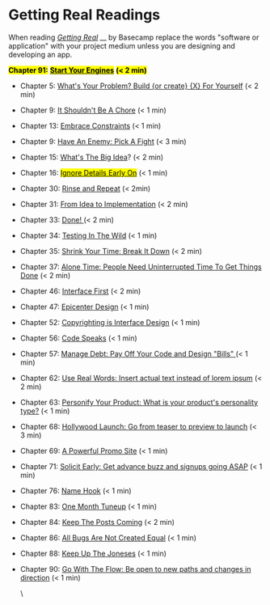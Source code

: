 # Getting Real Readings

When reading [_Getting Real_](https://basecamp.com/books/getting-real) __ by Basecamp replace the words "software or application" with your project medium unless you are designing and developing an app.

<mark style="background-color:yellow;">**Chapter 91:**</mark> [<mark style="background-color:yellow;">**Start Your Engines**</mark>](https://basecamp.com/gettingreal/16.1-start-your-engines) <mark style="background-color:yellow;">**(< 2 min)**</mark>

* Chapter 5: [What's Your Problem? Build {or create} {X} For Yourself](https://basecamp.com/gettingreal/02.2-whats-your-problem) (< 2 min)
* Chapter 9: [It Shouldn't Be A Chore](https://basecamp.com/gettingreal/02.6-it-shouldnt-be-a-chore) (< 1 min)
* Chapter 13: [Embrace Constraints](https://basecamp.com/gettingreal/03.4-embrace-constraints) (< 1 min)
* Chapter 9: [Have An Enemy: Pick A Fight](https://basecamp.com/gettingreal/02.5-have-an-enemy) (< 3 min)
* Chapter 15: [What's The Big Idea](https://basecamp.com/gettingreal/04.1-whats-the-big-idea)? (< 2 min)
* Chapter 16: [<mark style="background-color:yellow;">Ignore Details Early On</mark>](getting-real-readings.md#dm-uy-4003-a-senior-project-in-digital-media) (< 1 min)
* Chapter 30: [Rinse and Repeat](https://basecamp.com/gettingreal/06.2-rinse-and-repeat) (< 2min)
* Chapter 31: [From Idea to Implementation](https://basecamp.com/gettingreal/06.3-from-idea-to-implementation) (< 2 min)
* Chapter 33: [Done! ](https://basecamp.com/gettingreal/06.5-done)(< 2 min)
* Chapter 34: [Testing In The Wild](https://basecamp.com/gettingreal/06.6-test-in-the-wild) (< 1 min)
* Chapter 35: [Shrink Your Time: Break It Down](https://basecamp.com/gettingreal/06.7-shrink-your-time) (< 2 min)&#x20;
* Chapter 37: [Alone Time: People Need Uninterrupted Time To Get Things Done](https://basecamp.com/gettingreal/07.2-alone-time) (< 2 min)
* Chapter 46: [Interface First](https://basecamp.com/gettingreal/09.1-interface-first) (< 2 min)
* Chapter 47: [Epicenter Design](https://basecamp.com/gettingreal/09.2-epicenter-design)  (< 1 min)
* Chapter 52: [Copyrighting is Interface Design](https://basecamp.com/gettingreal/09.7-copywriting-is-interface-design) (< 1 min)
* Chapter 56: [Code Speaks](https://basecamp.com/gettingreal/10.3-code-speaks) (< 1 min)
* Chapter 57: [Manage Debt: Pay Off Your Code and Design "Bills"  ](https://basecamp.com/gettingreal/10.4-manage-debt)(< 1 min)
* Chapter 62: [Use Real Words: Insert actual text instead of lorem ipsum](https://basecamp.com/gettingreal/11.4-use-real-words) (< 2 min)&#x20;
* Chapter 63: [Personify Your Product: What is your product's personality type?](https://basecamp.com/gettingreal/11.5-personify-your-product) (< 1 min)
* Chapter 68: [Hollywood Launch: Go from teaser to preview to launch](https://basecamp.com/gettingreal/13.1-hollywood-launch) (< 3 min)
* Chapter 69: [A Powerful Promo Site](https://basecamp.com/gettingreal/13.2-a-powerful-promo-site) (< 1 min)
* Chapter 71: [Solicit Early: Get advance buzz and signups going ASAP](https://basecamp.com/gettingreal/13.4-solicit-early) (< 1 min)&#x20;
* Chapter 76: [Name Hook](https://basecamp.com/gettingreal/13.9-name-hook) (< 1 min)
* Chapter 83: [One Month Tuneup](https://basecamp.com/gettingreal/15.1-one-month-tuneup) (< 1 min)
* Chapter 84: [Keep The Posts Coming](https://basecamp.com/gettingreal/15.2-keep-the-posts-coming) (< 2 min)
* Chapter 86: [All Bugs Are Not Created Equal](https://basecamp.com/gettingreal/15.4-all-bugs-are-not-created-equal) (< 1 min)
* Chapter 88: [Keep Up The Joneses](https://basecamp.com/gettingreal/15.6-keep-up-with-the-joneses) (< 1 min)
*   Chapter 90: [Go With The Flow: Be open to new paths and changes in direction](https://basecamp.com/gettingreal/15.8-go-with-the-flow) (< 1 min)

    \
